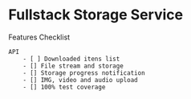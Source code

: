 # Fullstack Storage Service

Features Checklist

    API
        - [ ] Downloaded itens list
        - [] File stream and storage
        - [] Storage progress notification
        - [] IMG, video and audio upload
        - [] 100% test coverage
